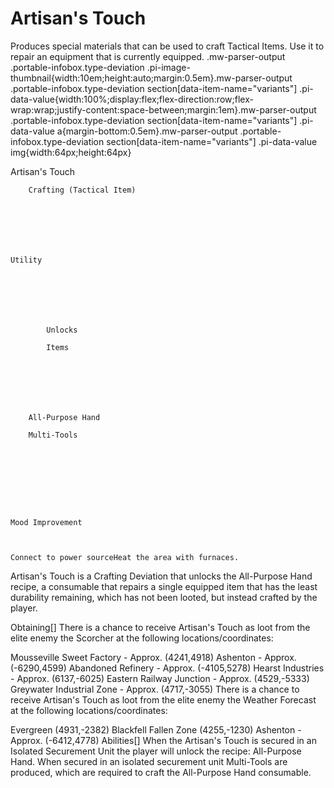 # Artisan's Touch

Produces special materials that can be used to craft Tactical Items. Use it to repair an equipment that is currently equipped.
.mw-parser-output .portable-infobox.type-deviation .pi-image-thumbnail{width:10em;height:auto;margin:0.5em}.mw-parser-output .portable-infobox.type-deviation section[data-item-name="variants"] .pi-data-value{width:100%;display:flex;flex-direction:row;flex-wrap:wrap;justify-content:space-between;margin:1em}.mw-parser-output .portable-infobox.type-deviation section[data-item-name="variants"] .pi-data-value a{margin-bottom:0.5em}.mw-parser-output .portable-infobox.type-deviation section[data-item-name="variants"] .pi-data-value img{width:64px;height:64px}

Artisan&#39;s Touch


	
		
		
	
	


	
	
	
	
	
	
	
		Crafting (Tactical Item)
	
	
	




	Utility

	
	
	
	
		
		
			Unlocks
		
			Items
		
		
	
	
	
	
	
		All-Purpose Hand
	
		Multi-Tools
	
	
	






	Mood Improvement


	
	Connect to power sourceHeat the area with furnaces.







Artisan's Touch is a Crafting Deviation that unlocks the All-Purpose Hand recipe, a consumable that repairs a single equipped item that has the least durability remaining, which has not been looted, but instead crafted by the player.

Obtaining[]
There is a chance to receive Artisan&#39;s Touch as loot from the elite enemy the Scorcher at the following locations/coordinates:

Mousseville Sweet Factory - Approx. (4241,4918)
Ashenton - Approx. (-6290,4599)
Abandoned Refinery - Approx. (-4105,5278)
Hearst Industries - Approx. (6137,-6025)
Eastern Railway Junction - Approx. (4529,-5333)
Greywater Industrial Zone - Approx. (4717,-3055)
There is a chance to receive Artisan&#39;s Touch as loot from the elite enemy the Weather Forecast at the following locations/coordinates:

Evergreen (4931,-2382)
Blackfell Fallen Zone (4255,-1230)
Ashenton - Approx. (-6412,4778)
Abilities[]
When the Artisan&#39;s Touch is secured in an Isolated Securement Unit the player will unlock the recipe: All-Purpose Hand.
When secured in an isolated securement unit Multi-Tools are produced, which are required to craft the All-Purpose Hand consumable.

